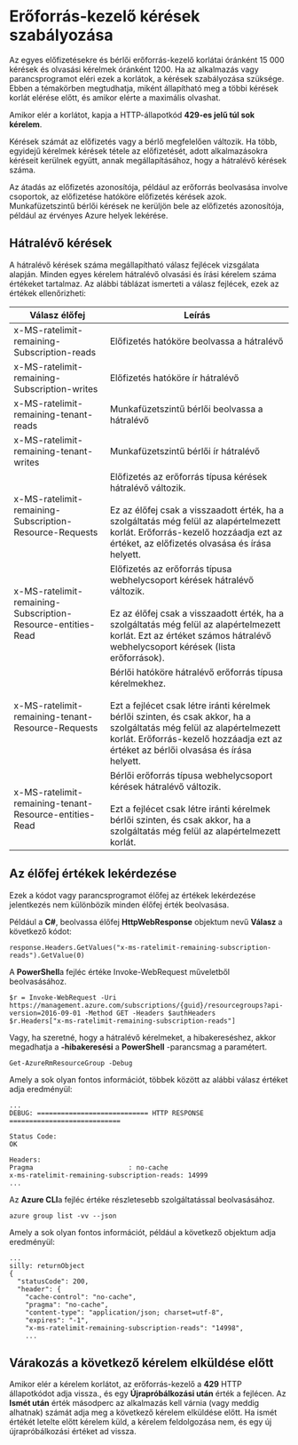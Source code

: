 <properties
   pageTitle="Azure erőforrás-kezelő kérelem korlátai |} Microsoft Azure"
   description="Erőforrás-kezelő Azure kéréseivel szabályozásának előfizetési korlátok elérésekor használatát ismerteti."
   services="azure-resource-manager"
   documentationCenter="na"
   authors="tfitzmac"
   manager="timlt"
   editor="tysonn"/>

<tags
   ms.service="azure-resource-manager"
   ms.devlang="na"
   ms.topic="article"
   ms.tgt_pltfrm="na"
   ms.workload="na"
   ms.date="10/07/2016"
   ms.author="tomfitz"/>

# <a name="throttling-resource-manager-requests"></a>Erőforrás-kezelő kérések szabályozása

Az egyes előfizetésekre és bérlői erőforrás-kezelő korlátai óránként 15 000 kérések és olvasási kérelmek óránként 1200. Ha az alkalmazás vagy parancsprogramot eléri ezek a korlátok, a kérések szabályozása szüksége. Ebben a témakörben megtudhatja, miként állapítható meg a többi kérések korlát elérése előtt, és amikor elérte a maximális olvashat.

Amikor elér a korlátot, kapja a HTTP-állapotkód **429-es jelű túl sok kérelem**.

Kérések számát az előfizetés vagy a bérlő megfelelően változik. Ha több, egyidejű kérelmek kérések tétele az előfizetését, adott alkalmazásokra kéréseit kerülnek együtt, annak megállapításához, hogy a hátralévő kérések száma.

Az átadás az előfizetés azonosítója, például az erőforrás beolvasása involve csoportok, az előfizetése hatóköre előfizetés kérések azok. Munkafüzetszintű bérlői kérések ne kerüljön bele az előfizetés azonosítója, például az érvényes Azure helyek lekérése.

## <a name="remaining-requests"></a>Hátralévő kérések

A hátralévő kérések száma megállapítható válasz fejlécek vizsgálata alapján. Minden egyes kérelem hátralévő olvasási és írási kérelem száma értékeket tartalmaz. Az alábbi táblázat ismerteti a válasz fejlécek, ezek az értékek ellenőrizheti:

| Válasz élőfej | Leírás |
| --------------- | ----------- |
| x-MS-ratelimit-remaining-Subscription-reads | Előfizetés hatóköre beolvassa a hátralévő |
| x-MS-ratelimit-remaining-Subscription-writes | Előfizetés hatóköre ír hátralévő |
| x-MS-ratelimit-remaining-tenant-reads | Munkafüzetszintű bérlői beolvassa a hátralévő |
| x-MS-ratelimit-remaining-tenant-writes | Munkafüzetszintű bérlői ír hátralévő |
| x-MS-ratelimit-remaining-Subscription-Resource-Requests | Előfizetés az erőforrás típusa kérések hátralévő változik.<br /><br />Ez az élőfej csak a visszaadott érték, ha a szolgáltatás még felül az alapértelmezett korlát. Erőforrás-kezelő hozzáadja ezt az értéket, az előfizetés olvasása és írása helyett. |
| x-MS-ratelimit-remaining-Subscription-Resource-entities-Read | Előfizetés az erőforrás típusa webhelycsoport kérések hátralévő változik.<br /><br />Ez az élőfej csak a visszaadott érték, ha a szolgáltatás még felül az alapértelmezett korlát. Ezt az értéket számos hátralévő webhelycsoport kérések (lista erőforrások). |
| x-MS-ratelimit-remaining-tenant-Resource-Requests | Bérlői hatóköre hátralévő erőforrás típusa kérelmekhez.<br /><br />Ezt a fejlécet csak létre iránti kérelmek bérlői szinten, és csak akkor, ha a szolgáltatás még felül az alapértelmezett korlát. Erőforrás-kezelő hozzáadja ezt az értéket az bérlői olvasása és írása helyett. |
| x-MS-ratelimit-remaining-tenant-Resource-entities-Read | Bérlői erőforrás típusa webhelycsoport kérések hátralévő változik.<br /><br />Ezt a fejlécet csak létre iránti kérelmek bérlői szinten, és csak akkor, ha a szolgáltatás még felül az alapértelmezett korlát. |

## <a name="retrieving-the-header-values"></a>Az élőfej értékek lekérdezése

Ezek a kódot vagy parancsprogramot élőfej az értékek lekérdezése jelentkezés nem különbözik minden élőfej érték beolvasása. 

Például a **C#**, beolvassa élőfej **HttpWebResponse** objektum nevű **Válasz** a következő kódot:

    response.Headers.GetValues("x-ms-ratelimit-remaining-subscription-reads").GetValue(0)

A **PowerShell**a fejléc értéke Invoke-WebRequest műveletből beolvasásához.

    $r = Invoke-WebRequest -Uri https://management.azure.com/subscriptions/{guid}/resourcegroups?api-version=2016-09-01 -Method GET -Headers $authHeaders
    $r.Headers["x-ms-ratelimit-remaining-subscription-reads"]
    
Vagy, ha szeretné, hogy a hátralévő kérelmeket, a hibakereséshez, akkor megadhatja a **-hibakeresési** a **PowerShell** -parancsmag a paramétert.

    Get-AzureRmResourceGroup -Debug
    
Amely a sok olyan fontos információt, többek között az alábbi válasz értéket adja eredményül:

    ...
    DEBUG: ============================ HTTP RESPONSE ============================

    Status Code:
    OK

    Headers:
    Pragma                        : no-cache
    x-ms-ratelimit-remaining-subscription-reads: 14999
    ...

Az **Azure CLI**a fejléc értéke részletesebb szolgáltatással beolvasásához.

    azure group list -vv --json

Amely a sok olyan fontos információt, például a következő objektum adja eredményül:

    ...
    silly: returnObject
    {
      "statusCode": 200,
      "header": {
        "cache-control": "no-cache",
        "pragma": "no-cache",
        "content-type": "application/json; charset=utf-8",
        "expires": "-1",
        "x-ms-ratelimit-remaining-subscription-reads": "14998",
        ...

## <a name="waiting-before-sending-next-request"></a>Várakozás a következő kérelem elküldése előtt

Amikor elér a kérelem korlátot, az erőforrás-kezelő a **429** HTTP állapotkódot adja vissza., és egy **Újrapróbálkozási után** érték a fejlécen. Az **Ismét után** érték másodperc az alkalmazás kell várnia (vagy meddig alhatnak) számát adja meg a következő kérelem elküldése előtt. Ha ismét értékét letelte előtt kérelem küld, a kérelem feldolgozása nem, és egy új újrapróbálkozási értéket ad vissza.
